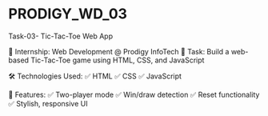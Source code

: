 # PRODIGY_WD_03
Task-03- Tic-Tac-Toe Web App

🚀 Internship: Web Development @ Prodigy InfoTech
📁 Task: Build a web-based Tic-Tac-Toe game using HTML, CSS, and JavaScript

🛠️ Technologies Used:
✅ HTML
✅ CSS
✅ JavaScript

🧠 Features:
✅ Two-player mode
✅ Win/draw detection
✅ Reset functionality
✅ Stylish, responsive UI
